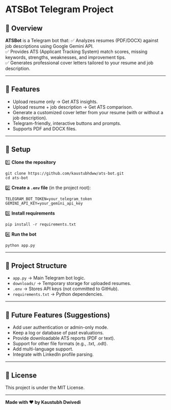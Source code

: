 
# ATSBot Telegram Project

## 📄 Overview

**ATSBot** is a Telegram bot that:
✅ Analyzes resumes (PDF/DOCX) against job descriptions using Google Gemini API.  
✅ Provides ATS (Applicant Tracking System) match scores, missing keywords, strengths, weaknesses, and improvement tips.  
✅ Generates professional cover letters tailored to your resume and job description.

---

## 🚀 Features

- Upload resume only → Get ATS insights.
- Upload resume + job description → Get ATS comparison.
- Generate a customized cover letter from your resume (with or without a job description).
- Telegram-friendly, interactive buttons and prompts.
- Supports PDF and DOCX files.

---

## 🔧 Setup

1️⃣ **Clone the repository**
```
git clone https://github.com/kaustubhdww/ats-bot.git
cd ats-bot
```

2️⃣ **Create a `.env` file** (in the project root):
```
TELEGRAM_BOT_TOKEN=your_telegram_token
GEMINI_API_KEY=your_gemini_api_key
```

3️⃣ **Install requirements**
```
pip install -r requirements.txt
```

4️⃣ **Run the bot**
```
python app.py
```

---

## 📂 Project Structure

- `app.py` → Main Telegram bot logic.
- `downloads/` → Temporary storage for uploaded resumes.
- `.env` → Stores API keys (not committed to GitHub).
- `requirements.txt` → Python dependencies.

---

## 🌟 Future Features (Suggestions)

- Add user authentication or admin-only mode.
- Keep a log or database of past evaluations.
- Provide downloadable ATS reports (PDF or text).
- Support for other file formats (e.g., .txt, .odt).
- Add multi-language support.
- Integrate with LinkedIn profile parsing.

---

## 📜 License

This project is under the MIT License.

---

**Made with ❤️ by Kaustubh Dwivedi**

